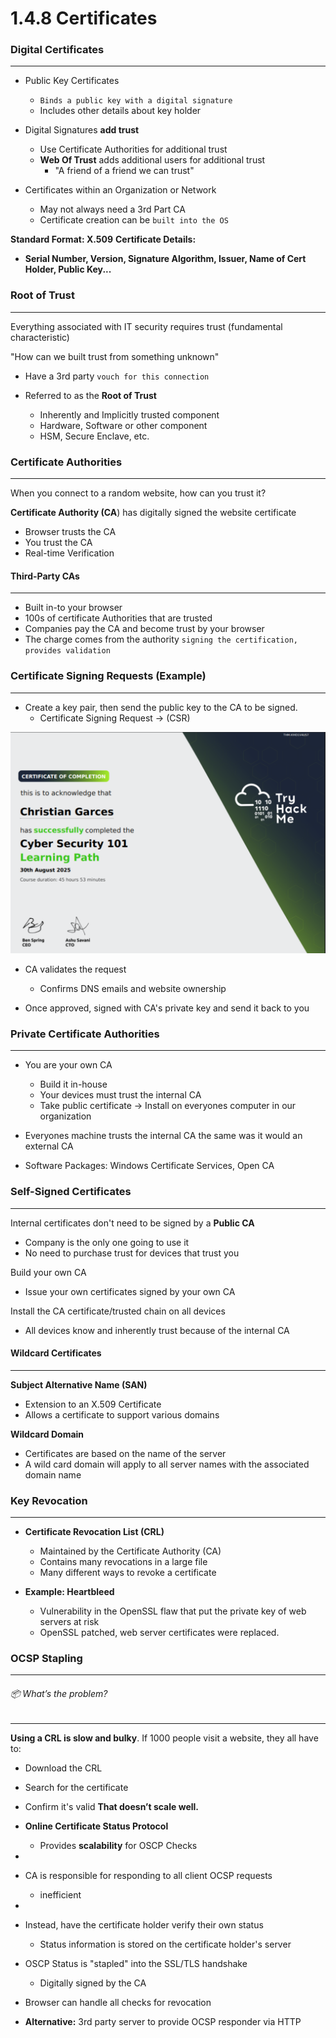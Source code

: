 
# 1.4.8 Certificates

### Digital Certificates
-----
- Public Key Certificates
	- `Binds a public key with a digital signature`
	- Includes other details about key holder

- Digital Signatures **add trust**
	- Use Certificate Authorities for additional trust
	- **Web Of Trust** adds additional users for additional trust
		- "A friend of a friend we can trust"

- Certificates within an Organization or Network 
	- May not always need a 3rd Part CA
	- Certificate creation can be `built into the OS`

**Standard Format: X.509**
**Certificate Details:** 
- **Serial Number, Version, Signature Algorithm, Issuer, Name of Cert Holder, Public Key...**


### Root of Trust
-----
Everything associated with IT security requires trust (fundamental characteristic)

"How can we built trust from something unknown"
- Have a 3rd party `vouch for this connection`

- Referred to as the **Root of Trust**
	- Inherently and Implicitly trusted component
	- Hardware, Software or other component
	- HSM, Secure Enclave, etc.


### Certificate Authorities
---
When you connect to a random website, how can you trust it?

**Certificate Authority (CA**) has digitally signed the website certificate
- Browser trusts the CA
- You trust the CA
- Real-time Verification


#### Third-Party CAs
------
- Built in-to your browser
- 100s of certificate Authorities that are trusted
- Companies pay the CA and become trust by your browser
- The charge comes from the authority `signing the certification, provides validation`


### Certificate Signing Requests (Example)
---
- Create a key pair, then send the public key to the CA to be signed.
	- Certificate Signing Request -> (CSR)

![Certificate Signing Request](Photos/tryhackme-certificate.png)

- CA validates the request
	- Confirms DNS emails and website ownership

- Once approved, signed with CA's private key and send it back to you



### Private Certificate Authorities
---
- You are your own CA
	- Build it in-house
	- Your devices must trust the internal CA
	- Take public certificate -> Install on everyones computer in our organization

- Everyones machine trusts the internal CA the same was it would an external CA

- Software Packages: Windows Certificate Services, Open CA


### Self-Signed Certificates
----
Internal certificates don't need to be signed by a **Public CA**
- Company is the only one going to use it
- No need to purchase trust for devices that trust you

Build your own CA
- Issue your own certificates signed by your own CA

Install the CA certificate/trusted chain on all devices
- All devices know and inherently trust because of the internal CA


#### Wildcard Certificates
-----
**Subject Alternative Name (SAN)**
- Extension to an X.509 Certificate
- Allows a certificate to support various domains

**Wildcard Domain**
- Certificates are based on the name of the server
- A wild card domain will apply to all server names with the associated domain name


### Key Revocation
----
- **Certificate Revocation List (CRL)**
	- Maintained by the Certificate Authority (CA)
	- Contains many revocations in a large file
	- Many different ways to revoke a certificate

- **Example: Heartbleed**
	- Vulnerability in the OpenSSL flaw that put the private key of web servers at risk
	- OpenSSL patched, web server certificates were replaced.



### OCSP Stapling
----
###### 📦 What’s the problem?
----
**Using a CRL is slow and bulky**. If 1000 people visit a website, they all have to:
- Download the CRL
- Search for the certificate
- Confirm it's valid
**That doesn’t scale well.**

- **Online Certificate Status Protocol**
	- Provides **scalability** for OSCP Checks
- 
- CA is responsible for responding to all client OCSP requests
	- inefficient
- 
- Instead, have the certificate holder verify their own status
	- Status information is stored on the certificate holder's server

- OSCP Status is "stapled" into the SSL/TLS handshake
	- Digitally signed by the CA

- Browser can handle all checks for revocation

- **Alternative:** 3rd party server to provide OCSP responder via HTTP

